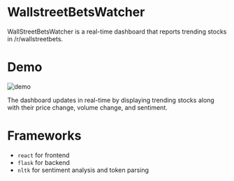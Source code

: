 # WallstreetBetsWatcher
WallStreetBetsWatcher is a real-time dashboard that reports trending stocks in /r/wallstreetbets. 

# Demo
![demo](https://user-images.githubusercontent.com/24667223/194205548-fa4af149-2c32-418a-8590-97b7f4e4d45b.gif)

The dashboard updates in real-time by displaying trending stocks along with their price change, volume change, and sentiment.

# Frameworks
- `react` for frontend
- `flask` for backend
- `nltk` for sentiment analysis and token parsing
